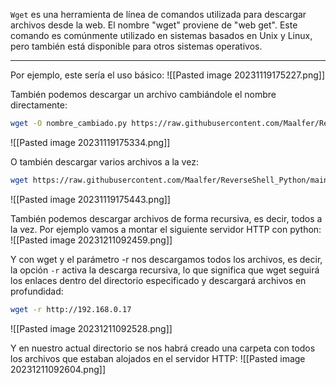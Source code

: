 `Wget` es una herramienta de línea de comandos utilizada para descargar archivos desde la web. El nombre "wget" proviene de "web get". Este comando es comúnmente utilizado en sistemas basados en Unix y Linux, pero también está disponible para otros sistemas operativos.

-----------------

Por ejemplo, este sería el uso básico:
![[Pasted image 20231119175227.png]]

También podemos descargar un archivo cambiándole el nombre directamente:
```bash
wget -O nombre_cambiado.py https://raw.githubusercontent.com/Maalfer/ReverseShell_Python/main/atacante.py
```
![[Pasted image 20231119175334.png]]

O también descargar varios archivos a la vez:
```bash
wget https://raw.githubusercontent.com/Maalfer/ReverseShell_Python/main/atacante.py https://raw.githubusercontent.com/Maalfer/ReverseShell_Python/main/v%C3%ADctima.py
```
![[Pasted image 20231119175443.png]]

También podemos descargar archivos de forma recursiva, es decir, todos a la vez. Por ejemplo vamos a montar el siguiente servidor HTTP con python:
![[Pasted image 20231211092459.png]]

Y con wget y el parámetro -r nos descargamos todos los archivos, es decir, la opción `-r` activa la descarga recursiva, lo que significa que wget seguirá los enlaces dentro del directorio especificado y descargará archivos en profundidad:
```bash
wget -r http://192.168.0.17
```
![[Pasted image 20231211092528.png]]

Y en nuestro actual directorio se nos habrá creado una carpeta con todos los archivos que estaban alojados en el servidor HTTP:
![[Pasted image 20231211092604.png]]
